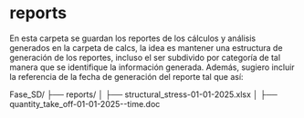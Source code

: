 # reports

En esta carpeta se guardan los reportes de los cálculos y análisis generados en la carpeta de calcs, la idea es mantener una estructura de generación de los reportes, incluso el ser subdivido por categoría de tal manera que se identifique la información generada. Además, sugiero incluir la referencia de la fecha de generación del reporte tal que así:

Fase_SD/
├── reports/
│   ├── structural_stress-01-01-2025.xlsx
│   ├── quantity_take_off-01-01-2025--time.doc